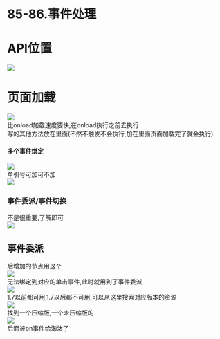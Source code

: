 # 85-86.事件处理

<a name="b8c8dcba"></a>
# API位置
![](https://cdn.nlark.com/yuque/0/2019/png/349894/1562336665627-37b8b16f-1b0f-4951-b37d-01f5c75de791.png#align=left&display=inline&height=564&originHeight=376&originWidth=415&status=done&width=623)
<a name="b18c6e2c"></a>
# 页面加载
![](https://cdn.nlark.com/yuque/0/2019/png/349894/1562336665715-2d0ab30f-6a05-45c3-8491-248712825a7f.png#align=left&display=inline&height=292&originHeight=238&originWidth=734&status=done&width=902)<br />比onload加载速度要快,在onload执行之前去执行<br />写的其他方法放在里面(不然不触发不会执行,加在里面页面加载完了就会执行)
<a name="5c61b419"></a>
#### 多个事件绑定
![](https://cdn.nlark.com/yuque/0/2019/png/349894/1562336665796-c529aac4-c618-4ed4-a85d-5298f906c29b.png#align=left&display=inline&height=118&originHeight=171&originWidth=627&status=done&width=432)<br />单引号可加可不加<br />![](https://cdn.nlark.com/yuque/0/2019/png/349894/1562336665866-babdf329-3aca-495a-8688-d3c351b1c5ba.png#align=left&display=inline&height=269&originHeight=302&originWidth=544&status=done&width=484)
<a name="e3013ffc"></a>
### 事件委派/事件切换
不是很重要,了解即可<br />![](https://cdn.nlark.com/yuque/0/2019/png/349894/1562336665946-3eeddd2f-fa73-43ef-97f3-f58610e7997d.png#align=left&display=inline&height=187&originHeight=187&originWidth=398&status=done&width=398)
<a name="e814d24d"></a>
## 事件委派
后增加的节点用这个<br />![](https://cdn.nlark.com/yuque/0/2019/png/349894/1562336666010-e12e0162-ce2f-4a74-9813-24bf69e3eb33.png#align=left&display=inline&height=137&originHeight=191&originWidth=670&status=done&width=480)<br />无法绑定到对应的单击事件,此时就用到了事件委派<br />![](https://cdn.nlark.com/yuque/0/2019/png/349894/1562336666104-5c7e03bc-6bd1-40b0-aa0d-45ebc5afd862.png#align=left&display=inline&height=202&originHeight=202&originWidth=900&status=done&width=902)<br />1.7以前都可用,1.7以后都不可用,可以从这里搜索对应版本的资源<br />![](https://cdn.nlark.com/yuque/0/2019/png/349894/1562336666174-0bf459e5-ad32-40df-9770-076b5fd40574.png#alt=&height=285&originHeight=276&originWidth=358&width=370)<br />找到一个压缩版,一个未压缩版的<br />![](https://cdn.nlark.com/yuque/0/2019/png/349894/1562336666256-074c2a7f-794b-424e-afe2-2173d05aecac.png#align=left&display=inline&height=272&originHeight=292&originWidth=967&status=done&width=902)<br />后面被on事件给淘汰了
